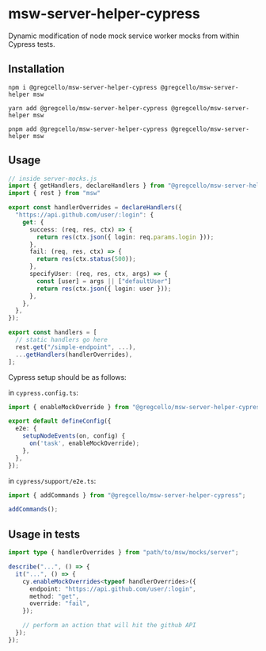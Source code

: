 # msw-server-helper-cypress

Dynamic modification of node mock service worker mocks from within Cypress tests.

## Installation

```
npm i @gregcello/msw-server-helper-cypress @gregcello/msw-server-helper msw
```

```
yarn add @gregcello/msw-server-helper-cypress @gregcello/msw-server-helper msw
```

```
pnpm add @gregcello/msw-server-helper-cypress @gregcello/msw-server-helper msw
```

## Usage

```ts
// inside server-mocks.js
import { getHandlers, declareHandlers } from "@gregcello/msw-server-helper";
import { rest } from "msw"

export const handlerOverrides = declareHandlers({
  "https://api.github.com/user/:login": {
    get: {
      success: (req, res, ctx) => {
        return res(ctx.json({ login: req.params.login }));
      },
      fail: (req, res, ctx) => {
        return res(ctx.status(500));
      },
      specifyUser: (req, res, ctx, args) => {
        const [user] = args || ["defaultUser"]
        return res(ctx.json({ login: user }));
      },
    },
  },
});

export const handlers = [
  // static handlers go here
  rest.get("/simple-endpoint", ...),
  ...getHandlers(handlerOverrides),
];
```

Cypress setup should be as follows:

in `cypress.config.ts`:

```ts
import { enableMockOverride } from "@gregcello/msw-server-helper-cypress";

export default defineConfig({
  e2e: {
    setupNodeEvents(on, config) {
      on('task', enableMockOverride);
    },
  },
});
```

in `cypress/support/e2e.ts`:

```ts
import { addCommands } from "@gregcello/msw-server-helper-cypress";

addCommands();
```

## Usage in tests

```ts
import type { handlerOverrides } from "path/to/msw/mocks/server";

describe("...", () => {
  it("...", () => {
    cy.enableMockOverrides<typeof handlerOverrides>({
      endpoint: "https://api.github.com/user/:login",
      method: "get",
      override: "fail",
    });

    // perform an action that will hit the github API
  });
});
```
